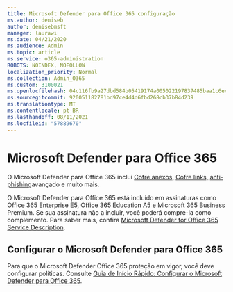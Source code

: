 ```yaml
---
title: Microsoft Defender para Office 365 configuração
ms.author: deniseb
author: denisebmsft
manager: laurawi
ms.date: 04/21/2020
ms.audience: Admin
ms.topic: article
ms.service: o365-administration
ROBOTS: NOINDEX, NOFOLLOW
localization_priority: Normal
ms.collection: Admin_O365
ms.custom: 3100021
ms.openlocfilehash: 04c116fb9a27dbd584b05419174a005022197837485baa1c6ec320e5448039a5
ms.sourcegitcommit: 920051182781bd97ce4d4d6fbd268cb37b84d239
ms.translationtype: MT
ms.contentlocale: pt-BR
ms.lasthandoff: 08/11/2021
ms.locfileid: "57889670"
---
```

# <a name="microsoft-defender-for-office-365"></a>Microsoft Defender para Office 365

O Microsoft Defender para Office 365 inclui [Cofre anexos,](https://docs.microsoft.com/microsoft-365/security/office-365-security/atp-safe-attachments) [Cofre links,](https://docs.microsoft.com/microsoft-365/security/office-365-security/atp-safe-links) [anti-phishing](https://docs.microsoft.com/microsoft-365/security/office-365-security/atp-anti-phishing)avançado e muito mais. 

O Microsoft Defender para Office 365 está incluído em assinaturas como Office 365 Enterprise E5, Office 365 Education A5 e Microsoft 365 Business Premium. Se sua assinatura não a incluir, você poderá compre-la como complemento. Para saber mais, confira [Microsoft Defender for Office 365 Service Description](https://docs.microsoft.com/office365/servicedescriptions/office-365-advanced-threat-protection-service-description).

## <a name="set-up-microsoft-defender-for-office-365"></a>Configurar o Microsoft Defender para Office 365

Para que o Microsoft Defender Office 365 proteção em vigor, você deve configurar políticas. Consulte [Guia de Início Rápido: Configurar o Microsoft Defender para Office 365](https://docs.microsoft.com/microsoft-365/security/office-365-security/office-365-atp).


